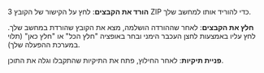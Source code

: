 

3 **הורד את הקבצים**:
   לחץ על הקישור של הקובץ ZIP כדי להוריד אותו למחשב שלך.

 **חלץ את הקבצים**:
   לאחר שההורדה הושלמה, מצא את הקובץ שהורדת במחשב שלך. לחץ עליו באמצעות לחצן העכבר הימני ובחר באופציה "חלץ הכל" או "חלץ כאן" (תלוי במערכת ההפעלה שלך).

 **פניית תיקיות**:
   לאחר החילוץ, פתח את התיקיות שהתקבלו וגלה את התוכן.
